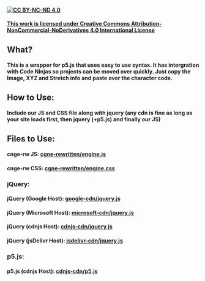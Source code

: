 #### [![CC BY-NC-ND 4.0](https://i.creativecommons.org/l/by-nc-nd/4.0/88x31.png)](http://creativecommons.org/licenses/by-nc-nd/4.0/)
#### [This work is licensed under Creative Commons Attribution-NonCommercial-NoDerivatives 4.0 International License](http://creativecommons.org/licenses/by-nc-nd/4.0/)
## What?
#### This is a wrapper for p5.js that uses easy to use syntax. It has intergration with Code Ninjas so projects can be moved over quickly. Just copy the Image, XYZ and Stretch info and paste over the character code.
## How to Use:
#### Include our JS and CSS file along with jquery (any cdn is fine as long as your site loads first, then jquery (+p5.js) and finally our JS)
## Files to Use:
#### cnge-rw JS: [cgne-rewritten/engine.js](https://raw.githubusercontent.com/SebTNT/cnge-rewritten/main/engine.js)
#### cnge-rw CSS: [cgne-rewritten/engine.css](https://raw.githubusercontent.com/SebTNT/cnge-rewritten/main/engine.css)
### jQuery:
#### jQuery (Google Host): [google-cdn/jquery.js](https://ajax.googleapis.com/ajax/libs/jquery/3.6.3/jquery.min.js)
#### jQuery (Microsoft Host): [microsoft-cdn/jquery.js](https://ajax.aspnetcdn.com/ajax/jQuery/jquery-3.6.4.min.js)
#### jQuery (cdnjs Host): [cdnjs-cdn/jquery.js](https://cdnjs.cloudflare.com/ajax/libs/jquery/3.6.4/jquery.min.js)
#### jQuery (jsDelivr Host): [jsdelivr-cdn/jquery.js](https://cdn.jsdelivr.net/npm/jquery@3.6.4/dist/jquery.min.js)
### p5.js:
#### p5.js (cdnjs Host): [cdnjs-cdn/p5.js](https://cdnjs.cloudflare.com/ajax/libs/p5.js/1.6.0/p5.min.js)
